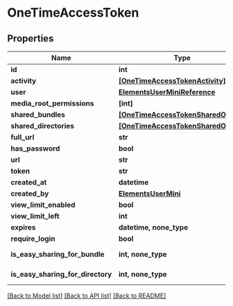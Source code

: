 # OneTimeAccessToken


## Properties

Name | Type | Description | Notes
------------ | ------------- | ------------- | -------------
**id** | **int** |  | 
**activity** | [**[OneTimeAccessTokenActivity]**](OneTimeAccessTokenActivity.md) |  | [readonly] 
**user** | [**ElementsUserMiniReference**](ElementsUserMiniReference.md) |  | 
**media_root_permissions** | **[int]** |  | [readonly] 
**shared_bundles** | [**[OneTimeAccessTokenSharedObject]**](OneTimeAccessTokenSharedObject.md) |  | [readonly] 
**shared_directories** | [**[OneTimeAccessTokenSharedObject]**](OneTimeAccessTokenSharedObject.md) |  | [readonly] 
**full_url** | **str** |  | [readonly] 
**has_password** | **bool** |  | [readonly] 
**url** | **str** |  | 
**token** | **str** |  | 
**created_at** | **datetime** |  | [readonly] 
**created_by** | [**ElementsUserMini**](ElementsUserMini.md) |  | [optional] 
**view_limit_enabled** | **bool** |  | [optional] 
**view_limit_left** | **int** |  | [optional] 
**expires** | **datetime, none_type** |  | [optional] 
**require_login** | **bool** |  | [optional] 
**is_easy_sharing_for_bundle** | **int, none_type** |  | [optional] [readonly] 
**is_easy_sharing_for_directory** | **int, none_type** |  | [optional] [readonly] 

[[Back to Model list]](../#documentation-for-models) [[Back to API list]](../#documentation-for-api-endpoints) [[Back to README]](../)


